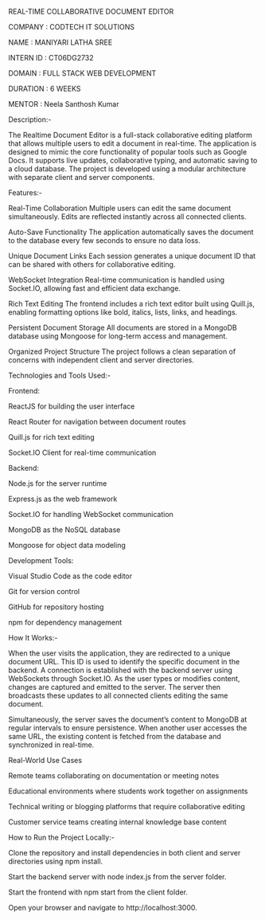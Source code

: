 REAL-TIME COLLABORATIVE DOCUMENT EDITOR

COMPANY : CODTECH IT SOLUTIONS

NAME : MANIYARI LATHA SREE

INTERN ID : CT06DG2732

DOMAIN : FULL STACK WEB DEVELOPMENT

DURATION : 6 WEEKS

MENTOR : Neela Santhosh Kumar

Description:-

The Realtime Document Editor is a full-stack collaborative editing platform that allows multiple users to edit a document in real-time. The application is designed to mimic the core functionality of popular tools such as Google Docs. It supports live updates, collaborative typing, and automatic saving to a cloud database. The project is developed using a modular architecture with separate client and server components.

Features:-

Real-Time Collaboration
Multiple users can edit the same document simultaneously. Edits are reflected instantly across all connected clients.

Auto-Save Functionality
The application automatically saves the document to the database every few seconds to ensure no data loss.

Unique Document Links
Each session generates a unique document ID that can be shared with others for collaborative editing.

WebSocket Integration
Real-time communication is handled using Socket.IO, allowing fast and efficient data exchange.

Rich Text Editing
The frontend includes a rich text editor built using Quill.js, enabling formatting options like bold, italics, lists, links, and headings.

Persistent Document Storage
All documents are stored in a MongoDB database using Mongoose for long-term access and management.

Organized Project Structure
The project follows a clean separation of concerns with independent client and server directories.

Technologies and Tools Used:-

Frontend:

ReactJS for building the user interface

React Router for navigation between document routes

Quill.js for rich text editing

Socket.IO Client for real-time communication

Backend:

Node.js for the server runtime

Express.js as the web framework

Socket.IO for handling WebSocket communication

MongoDB as the NoSQL database

Mongoose for object data modeling

Development Tools:

Visual Studio Code as the code editor

Git for version control

GitHub for repository hosting

npm for dependency management

How It Works:-

When the user visits the application, they are redirected to a unique document URL. This ID is used to identify the specific document in the backend. A connection is established with the backend server using WebSockets through Socket.IO. As the user types or modifies content, changes are captured and emitted to the server. The server then broadcasts these updates to all connected clients editing the same document.

Simultaneously, the server saves the document’s content to MongoDB at regular intervals to ensure persistence. When another user accesses the same URL, the existing content is fetched from the database and synchronized in real-time.

Real-World Use Cases

Remote teams collaborating on documentation or meeting notes

Educational environments where students work together on assignments

Technical writing or blogging platforms that require collaborative editing

Customer service teams creating internal knowledge base content

How to Run the Project Locally:-

Clone the repository and install dependencies in both client and server directories using npm install.

Start the backend server with node index.js from the server folder.

Start the frontend with npm start from the client folder.

Open your browser and navigate to http://localhost:3000.
